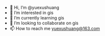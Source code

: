 - 👋 Hi, I’m @yuexushuang
- 👀 I’m interested in gis
- 🌱 I’m currently learning gis
- 💞️ I’m looking to collaborate on gis
- 📫 How to reach me yuexushuang@163.com

<!---
yuexushuang/yuexushuang is a ✨ special ✨ repository because its `README.md` (this file) appears on your GitHub profile.
You can click the Preview link to take a look at your changes.
--->
